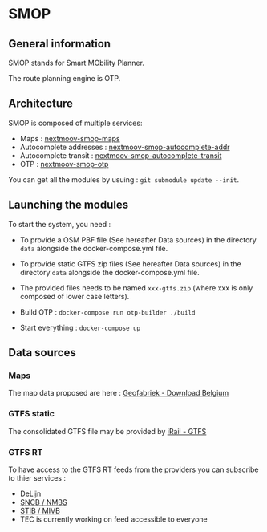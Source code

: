 # SMOP


## General information

SMOP stands for Smart MObility Planner.

The route planning engine is OTP.


## Architecture

SMOP is composed of multiple services:

* Maps : [nextmoov-smop-maps](https://github.com/nextmoov/nextmoov-smop-maps)
* Autocomplete addresses : [nextmoov-smop-autocomplete-addr](https://github.com/nextmoov/nextmoov-smop-autocomplete-addr)
* Autocomplete transit : [nextmoov-smop-autocomplete-transit](https://github.com/nextmoov/nextmoov-smop-autocomplete-transit)
* OTP : [nextmoov-smop-otp](https://github.com/nextmoov/nextmoov-smop-otp)

You can get all the modules by usuing : `git submodule update --init`.

## Launching the modules

To start the system, you need : 

* To provide a OSM PBF file (See hereafter Data sources) in the directory `data` alongside the docker-compose.yml file.

* To provide static GTFS zip files (See hereafter Data sources) in the directory `data` alongside the docker-compose.yml file.

* The provided files needs to be named `xxx-gtfs.zip` (where xxx is only composed of lower case letters).

* Build OTP : `docker-compose run otp-builder ./build`

* Start everything : `docker-compose up`

## Data sources

### Maps

The map data proposed are here : [Geofabriek - Download Belgium](http://download.geofabrik.de/europe/belgium.html)

### GTFS static

The consolidated GTFS file may be provided by [iRail - GTFS](https://gtfs.irail.be/)

### GTFS RT

To have access to the GTFS RT feeds from the providers you can subscribe to thier services :

* [DeLijn](https://data.delijn.be/docs/services/)
* [SNCB / NMBS](https://www.belgiantrain.be/en/3rd-party-services/mobility-service-providers/public-data)
* [STIB / MIVB](https://opendata.stib-mivb.be/)
* TEC is currently working on feed accessible to everyone
